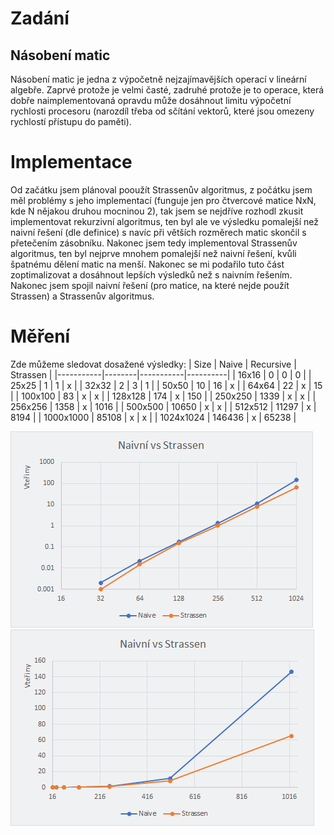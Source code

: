 # Zadání
## Násobení matic
Násobení matic je jedna z výpočetně nejzajímavějších operací v lineární algebře. Zaprvé protože je velmi časté, zadruhé protože je to operace, která dobře naimplementovaná opravdu může dosáhnout limitu výpočetní rychlosti procesoru (narozdíl třeba od sčítání vektorů, které jsou omezeny rychlostí přístupu do paměti).

# Implementace
Od začátku jsem plánoval pooužít Strassenův algoritmus, z počátku jsem měl problémy s jeho implementací (funguje jen pro čtvercové matice NxN, kde N nějakou druhou mocninou 2), tak jsem se nejdříve rozhodl zkusit implementovat rekurzivní algoritmus, ten byl ale ve výsledku pomalejší než naivní řešení (dle definice) s navíc při větších rozměrech matic skončil s přetečením zásobníku. Nakonec jsem tedy implementoval Strassenův algoritmus, ten byl nejprve mnohem pomalejší než naivní řešení, kvůli špatnému dělení matic na menší. Nakonec se mi podařilo tuto část zoptimalizovat a dosáhnout lepších výsledků než s naivním řešením. Nakonec jsem spojil naivní řešení (pro matice, na které nejde použít Strassen) a Strassenův algoritmus.

# Měření
Zde můžeme sledovat dosažené výsledky:
| Size      | Naive  | Recursive | Strassen |
|-----------|--------|-----------|----------|
| 16x16     |      0 |         0 |        0 |
| 25x25     |      1 |         1 |        x |
| 32x32     |      2 |         3 |        1 |
| 50x50     |     10 |        16 |        x |
| 64x64     |     22 |         x |       15 |
| 100x100   |     83 |         x |        x |
| 128x128   |    174 |         x |      150 |
| 250x250   |   1339 |         x |        x |
| 256x256   |   1358 |         x |     1016 |
| 500x500   |  10650 |         x |        x |
| 512x512   |  11297 |         x |     8194 |
| 1000x1000 |  85108 |         x |        x |
| 1024x1024 | 146436 |         x |    65238 |

![](report/graph1.png)
![](report/graph2.png)

